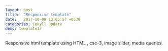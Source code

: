 ```yaml
---
layout: post
title:  "Responsive template"
date:   2017-10-08 13:05:57 +0530
categories: jekyll update
demo: template1/
---
```

Responsive html template using HTML , csc-3,  image slider, media queries.  